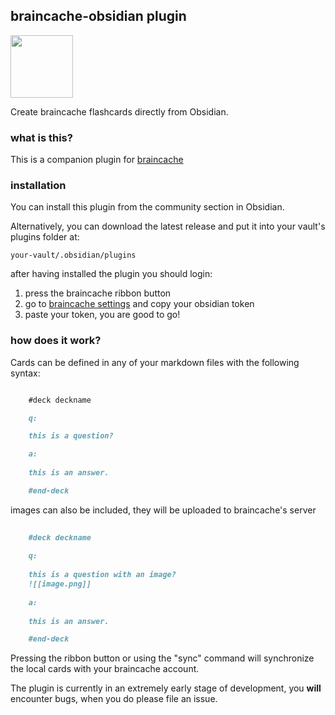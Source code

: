 ## braincache-obsidian plugin
<img src="https://braincache.co/assets/android-chrome-192x192-b2528bb3.png" width=100/>

Create braincache flashcards directly from Obsidian.

### what is this?

This is a companion plugin for [braincache](https://braincache.co)

### installation

You can install this plugin from the community section in Obsidian.

Alternatively, you can download the latest release and put it into your vault's plugins folder at:

`your-vault/.obsidian/plugins`

after having installed the plugin you should login:
1. press the braincache ribbon button
2. go to [braincache settings](https://braincache.co/settings) and copy your obsidian token
3. paste your token, you are good to go!

### how does it work?

Cards can be defined in any of your markdown files with the following syntax:

```md

  	#deck deckname

  	q:

  	this is a question?

  	a:
	
	this is an answer.

	#end-deck
```

images can also be included, they will be uploaded to braincache's server

```md
	
	#deck deckname
	
	q:
	
	this is a question with an image?
	![[image.png]]
	
	a:
	
	this is an answer.

	#end-deck
```

Pressing the ribbon button or using the "sync" command will synchronize the local cards with your braincache account.

The plugin is currently in an extremely early stage of development, you **will** encounter bugs, when you do please file an issue.
